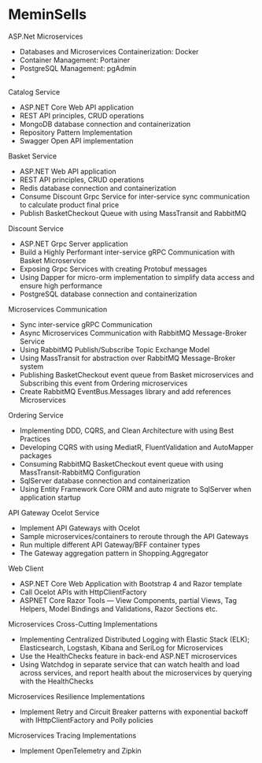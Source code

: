 # MeminSells
ASP.Net Microservices

- Databases and Microservices Containerization: Docker
- Container Management: Portainer
- PostgreSQL Management: pgAdmin
- 

Catalog Service
- ASP.NET Core Web API application
- REST API principles, CRUD operations
- MongoDB database connection and containerization
- Repository Pattern Implementation
- Swagger Open API implementation

Basket Service
- ASP.NET Web API application
- REST API principles, CRUD operations
- Redis database connection and containerization
- Consume Discount Grpc Service for inter-service sync communication to calculate product final price
- Publish BasketCheckout Queue with using MassTransit and RabbitMQ

Discount Service
- ASP.NET Grpc Server application
- Build a Highly Performant inter-service gRPC Communication with Basket Microservice
- Exposing Grpc Services with creating Protobuf messages
- Using Dapper for micro-orm implementation to simplify data access and ensure high performance
- PostgreSQL database connection and containerization

Microservices Communication
- Sync inter-service gRPC Communication
- Async Microservices Communication with RabbitMQ Message-Broker Service
- Using RabbitMQ Publish/Subscribe Topic Exchange Model
- Using MassTransit for abstraction over RabbitMQ Message-Broker system
- Publishing BasketCheckout event queue from Basket microservices and Subscribing this event from Ordering microservices
- Create RabbitMQ EventBus.Messages library and add references Microservices

Ordering Service
- Implementing DDD, CQRS, and Clean Architecture with using Best Practices
- Developing CQRS with using MediatR, FluentValidation and AutoMapper packages
- Consuming RabbitMQ BasketCheckout event queue with using MassTransit-RabbitMQ Configuration
- SqlServer database connection and containerization
- Using Entity Framework Core ORM and auto migrate to SqlServer when application startup

API Gateway Ocelot Service
- Implement API Gateways with Ocelot
- Sample microservices/containers to reroute through the API Gateways
- Run multiple different API Gateway/BFF container types
- The Gateway aggregation pattern in Shopping.Aggregator

Web Client
- ASP.NET Core Web Application with Bootstrap 4 and Razor template
- Call Ocelot APIs with HttpClientFactory
- ASPNET Core Razor Tools — View Components, partial Views, Tag Helpers, Model Bindings and Validations, Razor Sections etc.

Microservices Cross-Cutting Implementations
- Implementing Centralized Distributed Logging with Elastic Stack (ELK); Elasticsearch, Logstash, Kibana and SeriLog for Microservices
- Use the HealthChecks feature in back-end ASP.NET microservices
- Using Watchdog in separate service that can watch health and load across services, and report health about the microservices by querying with the HealthChecks

Microservices Resilience Implementations
- Implement Retry and Circuit Breaker patterns with exponential backoff with IHttpClientFactory and Polly policies

Microservices Tracing Implementations
- Implement OpenTelemetry and Zipkin
